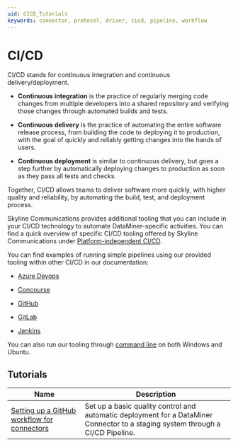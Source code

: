 ```yaml
---
uid: CICD_Tutorials
keywords: connector, protocol, driver, cicd, pipeline, workflow
---
```


# CI/CD

CI/CD stands for continuous integration and continuous delivery/deployment.

- **Continuous integration** is the practice of regularly merging code changes from multiple developers into a shared repository and verifying those changes through automated builds and tests.

- **Continuous delivery** is the practice of automating the entire software release process, from building the code to deploying it to production, with the goal of quickly and reliably getting changes into the hands of users.

- **Continuous deployment** is similar to continuous delivery, but goes a step further by automatically deploying changes to production as soon as they pass all tests and checks.

Together, CI/CD allows teams to deliver software more quickly, with higher quality and reliability, by automating the build, test, and deployment process.

Skyline Communications provides additional tooling that you can include in your CI/CD technology to automate DataMiner-specific activities. You can find a quick overview of specific CI/CD tooling offered by Skyline Communications under [Platform-independent CI/CD](xref:Platform_independent_CICD).

You can find examples of running simple pipelines using our provided tooling within other CI/CD in our documentation:

- [Azure Devops](xref:CICD_Azure_DevOps_Examples)

- [Concourse](xref:CICD_Concourse_Examples)

- [GitHub](xref:CICD_GitHub_Examples)

- [GitLab](xref:CICD_GitLab_Examples)

- [Jenkins](xref:CICD_Jenkins_Examples)

You can also run our tooling through [command line](xref:CICD_Command_Line_Examples) on both Windows and Ubuntu.

## Tutorials

| Name | Description |
|--|--|
| [Setting up a GitHub workflow for connectors](xref:CICD_Tutorial_Connector) | Set up a basic quality control and automatic deployment for a DataMiner Connector to a staging system through a CI/CD Pipeline. |

